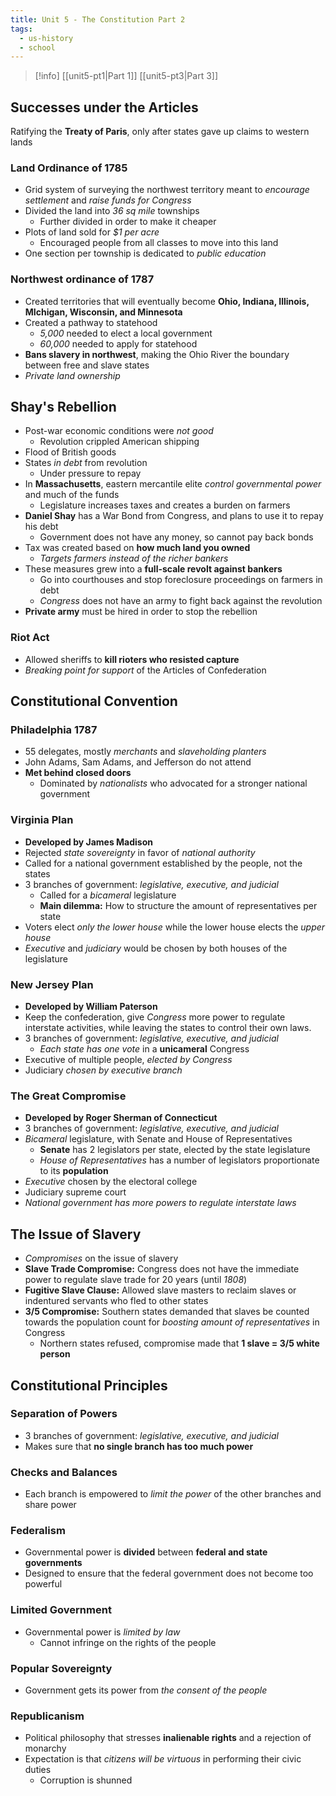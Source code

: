 ```yaml
---
title: Unit 5 - The Constitution Part 2
tags:
  - us-history
  - school
---
```

>[!info] [[unit5-pt1|Part 1]] [[unit5-pt3|Part 3]]
## Successes under the Articles

Ratifying the **Treaty of Paris**, only after states gave up claims to western lands

### Land Ordinance of 1785

- Grid system of surveying the northwest territory meant to *encourage settlement* and *raise funds for Congress*
- Divided the land into *36 sq mile* townships
	- Further divided in order to make it cheaper
- Plots of land sold for *$1 per acre*
	- Encouraged people from all classes to move into this land
- One section per township is dedicated to *public education*

### Northwest ordinance of 1787

- Created territories that will eventually become **Ohio, Indiana, Illinois, MIchigan, Wisconsin, and Minnesota**
- Created a pathway to statehood
	- *5,000* needed to elect a local government
	- *60,000* needed to apply for statehood
- **Bans slavery in northwest**, making the Ohio River the boundary between free and slave states
- *Private land ownership*

## Shay's Rebellion

- Post-war economic conditions were *not good*
	- Revolution crippled American shipping
- Flood of British goods
- States *in debt* from revolution
	- Under pressure to repay 
- In **Massachusetts**, eastern mercantile elite *control governmental power* and much of the funds
	- Legislature increases taxes and creates a burden on farmers
- **Daniel Shay** has a War Bond from Congress, and plans to use it to repay his debt
	- Government does not have any money, so cannot pay back bonds
- Tax was created based on **how much land you owned**
	- *Targets farmers instead of the richer bankers*
- These measures grew into a **full-scale revolt against bankers**
	- Go into courthouses and stop foreclosure proceedings on farmers in debt
	- *Congress* does not have an army to fight back against the revolution
- **Private army** must be hired in order to stop the rebellion

### Riot Act

- Allowed sheriffs to **kill rioters who resisted capture**
- *Breaking point for support* of the Articles of Confederation

## Constitutional Convention

### Philadelphia 1787

- 55 delegates, mostly *merchants* and *slaveholding planters*
- John Adams, Sam Adams, and Jefferson do not attend
- **Met behind closed doors**
	- Dominated by *nationalists* who advocated for a stronger national government

### Virginia Plan

- **Developed by James Madison**
- Rejected *state sovereignty* in favor of *national authority*
- Called for a national government established by the people, not the states
- 3 branches of government: *legislative, executive, and judicial*
	- Called for a *bicameral* legislature
	- **Main dilemma:** How to structure the amount of representatives per state
- Voters elect *only the lower house* while the lower house elects the *upper house*
- *Executive* and *judiciary* would be chosen by both houses of the legislature

### New Jersey Plan

- **Developed by William Paterson**
- Keep the confederation, give *Congress* more power to regulate interstate activities, while leaving the states to control their own laws. 
- 3 branches of government: *legislative, executive, and judicial*
	- *Each state has one vote* in a **unicameral** Congress
- Executive of multiple people, *elected by Congress*
- Judiciary *chosen by executive branch*

### The Great Compromise

- **Developed by Roger Sherman of Connecticut**
- 3 branches of government: *legislative, executive, and judicial*
- *Bicameral* legislature, with Senate and House of Representatives
	- **Senate** has 2 legislators per state, elected by the state legislature
	- *House of Representatives* has a number of legislators proportionate to its **population**
- *Executive* chosen by the electoral college
- Judiciary supreme court
- *National government has more powers to regulate interstate laws*

## The Issue of Slavery

- *Compromises* on the issue of slavery
- **Slave Trade Compromise:** Congress does not have the immediate power to regulate slave trade for 20 years (until *1808*)
- **Fugitive Slave Clause:** Allowed slave masters to reclaim slaves or indentured servants who fled to other states
- **3/5 Compromise:** Southern states demanded that slaves be counted towards the population count for *boosting amount of representatives* in Congress
	- Northern states refused, compromise made that **1 slave = 3/5 white person** 

## Constitutional Principles

### Separation of Powers

- 3 branches of government: *legislative, executive, and judicial*
- Makes sure that **no single branch has too much power**
### Checks and Balances

- Each branch is empowered to *limit the power* of the other branches and share power
### Federalism

- Governmental power is **divided** between **federal and state governments**
- Designed to ensure that the federal government does not become too powerful
### Limited Government

- Governmental power is *limited by law*
	- Cannot infringe on the rights of the people
### Popular Sovereignty

- Government gets its power from *the consent of the people*
### Republicanism

- Political philosophy that stresses **inalienable rights** and a rejection of monarchy
- Expectation is that *citizens will be virtuous* in performing their civic duties
	- Corruption is shunned